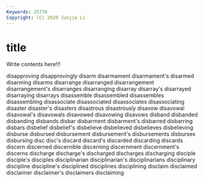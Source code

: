 ```yaml
---
Keywords: 25770
Copyright: (C) 2020 Junjie Li
---
```


# title

Write contents here!!!
 
disapproving 
disapprovingly 
disarm 
disarmament 
disarmament's
disarmed 
disarming 
disarms 
disarrange 
disarranged 
disarrangement 
disarrangement's 
disarranges 
disarranging 
disarray
disarray's 
disarrayed 
disarraying 
disarrays 
disassemble 
disassembled 
disassembles 
disassembling 
disassociate 
disassociated
disassociates 
disassociating 
disaster 
disaster's 
disasters 
disastrous 
disastrously 
disavow 
disavowal 
disavowal's
disavowals 
disavowed 
disavowing 
disavows 
disband 
disbanded 
disbanding 
disbands 
disbar 
disbarment
disbarment's 
disbarred 
disbarring 
disbars 
disbelief 
disbelief's 
disbelieve 
disbelieved 
disbelieves 
disbelieving
disburse 
disbursed 
disbursement 
disbursement's 
disbursements 
disburses 
disbursing 
disc 
disc's 
discard
discard's 
discarded 
discarding 
discards 
discern 
discerned 
discernible 
discerning 
discernment 
discernment's
discerns 
discharge 
discharge's 
discharged 
discharges 
discharging 
disciple 
disciple's 
disciples 
disciplinarian
disciplinarian's 
disciplinarians 
disciplinary 
discipline 
discipline's 
disciplined 
disciplines 
disciplining 
disclaim 
disclaimed
disclaimer 
disclaimer's 
disclaimers 
disclaiming 
